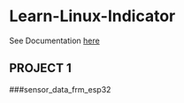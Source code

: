 # Learn-Linux-Indicator
See Documentation [here](ubuntu_indicator_tutorial.md)

## PROJECT 1
###sensor_data_frm_esp32

